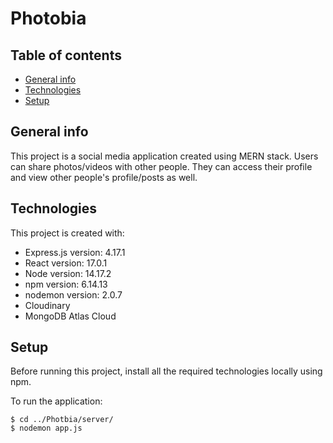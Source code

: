 # Photobia

## Table of contents
* [General info](#general-info)
* [Technologies](#technologies)
* [Setup](#setup)

## General info
This project is a social media application created using MERN stack. Users can share photos/videos with other people. They can access their profile and view other people's profile/posts as well.

## Technologies
This project is created with:
* Express.js version: 4.17.1
* React version: 17.0.1
* Node version: 14.17.2
* npm version: 6.14.13
* nodemon version: 2.0.7
* Cloudinary
* MongoDB Atlas Cloud
	
## Setup
Before running this project, install all the required technologies locally using npm.

To run the application:

```
$ cd ../Photbia/server/
$ nodemon app.js
```
